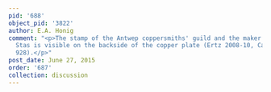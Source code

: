 ```yaml
---
pid: '688'
object_pid: '3822'
author: E.A. Honig
comment: "<p>The stamp of the Antwep coppersmiths' guild and the maker's mark of Pieter
  Stas is visible on the backside of the copper plate (Ertz 2008-10, Cat. 439, p.
  928).</p>"
post_date: June 27, 2015
order: '687'
collection: discussion
---
```

